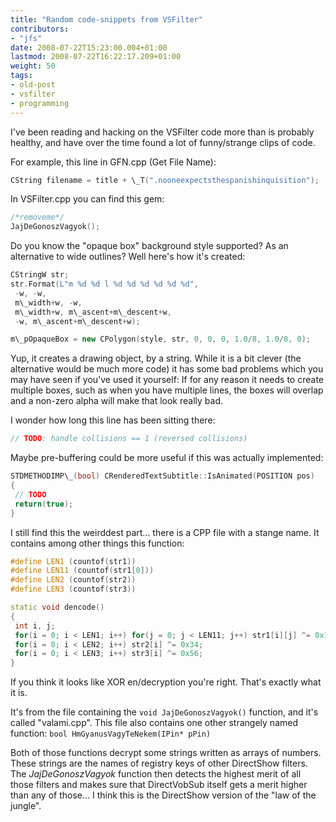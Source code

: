```yaml
---
title: "Random code-snippets from VSFilter"
contributors:
- "jfs"
date: 2008-07-22T15:23:00.004+01:00
lastmod: 2008-07-22T16:22:17.209+01:00
weight: 50
tags:
- old-post
- vsfilter
- programming
---
```

I've been reading and hacking on the VSFilter code more than is probably healthy, and have over the time found a lot of funny/strange clips of code.

For example, this line in GFN.cpp (Get File Name):

```cpp
CString filename = title + \_T(".nooneexpectsthespanishinquisition");
```


In VSFilter.cpp you can find this gem:

```cpp
/*removeme*/
JajDeGonoszVagyok();
```



Do you know the "opaque box" background style supported? As an alternative to wide outlines? Well here's how it's created:

```cpp
CStringW str;
str.Format(L"m %d %d l %d %d %d %d %d %d",
 -w, -w,
 m\_width+w, -w,
 m\_width+w, m\_ascent+m\_descent+w,
 -w, m\_ascent+m\_descent+w);

m\_pOpaqueBox = new CPolygon(style, str, 0, 0, 0, 1.0/8, 1.0/8, 0);
```

Yup, it creates a drawing object, by a string. While it is a bit clever (the alternative would be much more code) it has some bad problems which you may have seen if you've used it yourself: If for any reason it needs to create multiple boxes, such as when you have multiple lines, the boxes will overlap and a non-zero alpha will make that look really bad.

I wonder how long this line has been sitting there:

```cpp
// TODO: handle collisions == 1 (reversed collisions)
```


Maybe pre-buffering could be more useful if this was actually implemented:

```cpp
STDMETHODIMP\_(bool) CRenderedTextSubtitle::IsAnimated(POSITION pos)
{
 // TODO
 return(true);
}
```


I still find this the weirddest part... there is a CPP file with a stange name. It contains among other things this function:

```cpp
#define LEN1 (countof(str1))
#define LEN11 (countof(str1[0]))
#define LEN2 (countof(str2))
#define LEN3 (countof(str3))

static void dencode()
{
 int i, j;
 for(i = 0; i < LEN1; i++) for(j = 0; j < LEN11; j++) str1[i][j] ^= 0x12;
 for(i = 0; i < LEN2; i++) str2[i] ^= 0x34;
 for(i = 0; i < LEN3; i++) str3[i] ^= 0x56;
}
```

If you think it looks like XOR en/decryption you're right. That's exactly what it is.

It's from the file containing the `void JajDeGonoszVagyok()` function, and it's called "valami.cpp". This file also contains one other strangely named function: `bool HmGyanusVagyTeNekem(IPin* pPin)`

Both of those functions decrypt some strings written as arrays of numbers. These strings are the names of registry keys of other DirectShow filters. The *JajDeGonoszVagyok* function then detects the highest merit of all those filters and makes sure that DirectVobSub itself gets a merit higher than any of those... I think this is the DirectShow version of the "law of the jungle".


